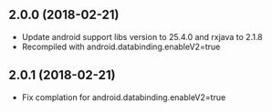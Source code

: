 ## 2.0.0 (2018-02-21)

* Update android support libs version to 25.4.0 and rxjava to 2.1.8
* Recompiled with android.databinding.enableV2=true

## 2.0.1 (2018-02-21)
* Fix complation for android.databinding.enableV2=true